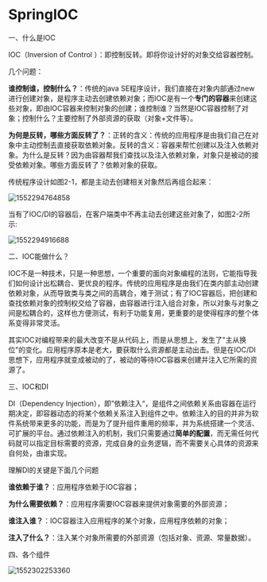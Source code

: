 # SpringIOC

一、什么是IOC

IOC（Inversion of Control ）：即控制反转。即将你设计好的对象交给容器控制。

几个问题：

**谁控制谁，控制什么？**：传统的java SE程序设计，我们直接在对象内部通过new进行创建对象，是程序主动去创建依赖对象；而IOC是有一个**专门的容器**来创建这些对象，即由IOC容器来控制对象的创建；谁控制谁？当然是IOC容器控制了对象；控制什么？主要控制了外部资源的获取（对象+文件等）。

**为何是反转，哪些方面反转了？**：正转的含义：传统的应用程序是由我们自己在对象中主动控制去直接获取依赖对象。反转的含义：容器来帮忙创建以及注入依赖对象。为什么是反转？因为由容器帮我们查找以及注入依赖对象，对象只是被动的接受依赖对象。哪些方面反转了？依赖对象的获取。

传统程序设计如图2-1，都是主动去创建相关对象然后再组合起来：

![1552294764858](C:\Users\YUCHEN~1\AppData\Local\Temp\1552294764858.png)

当有了IOC/DI的容器后，在客户端类中不再主动去创建这些对象了，如图2-2所示: 

![1552294916688](C:\Users\YUCHEN~1\AppData\Local\Temp\1552294916688.png)

二、IOC能做什么？

IOC不是一种技术，只是一种思想，一个重要的面向对象编程的法则，它能指导我们如何设计出松耦合、更优良的程序。传统的应用程序是由我们在类内部主动创建依赖对象，从而导致类与类之间的高耦合，难于测试；有了IOC容器后，把创建和查找依赖对象的控制权交给了容器，由容器进行注入组合对象，所以对象与对象之间是松耦合的，这样也方便测试，有利于功能复用，更重要的是使得程序的整个体系变得非常灵活。

其实IOC对编程带来的最大改变不是从代码上，而是从思想上，发生了"主从换位"的变化。应用程序原本是老大，要获取什么资源都是主动出击。但是在IOC/DI思想下，应用程序就变成被动的了，被动的等待IOC容器来创建并注入它所需的资源了。

三、IOC和DI

DI（Dependency Injection），即”依赖注入“，是组件之间依赖关系由容器在运行期决定，即容器动态的将某个依赖关系注入到组件之中。依赖注入的目的并非为软件系统带来更多的功能，而是为了提升组件重用的频率，并为系统搭建一个灵活、可扩展的平台。通过依赖注入的机制，我们只需要通过**简单的配置**，而无需任何代码就可以指定目标需要的资源，完成自身的业务逻辑，而不需要关心具体的资源来自何处，由谁实现。

理解DI的关键是下面几个问题

**谁依赖于谁？**：应用程序依赖于IOC容器；

**为什么需要依赖？**：应用程序需要IOC容器来提供对象需要的外部资源；

**谁注入谁？**：IOC容器注入应用程序的某个对象，应用程序依赖的对象；

**注入了什么？**：注入某个对象所需要的外部资源（包括对象、资源、常量数据）。

四、各个组件

![1552302253360](C:\Users\YUCHEN~1\AppData\Local\Temp\1552302253360.png)

 











